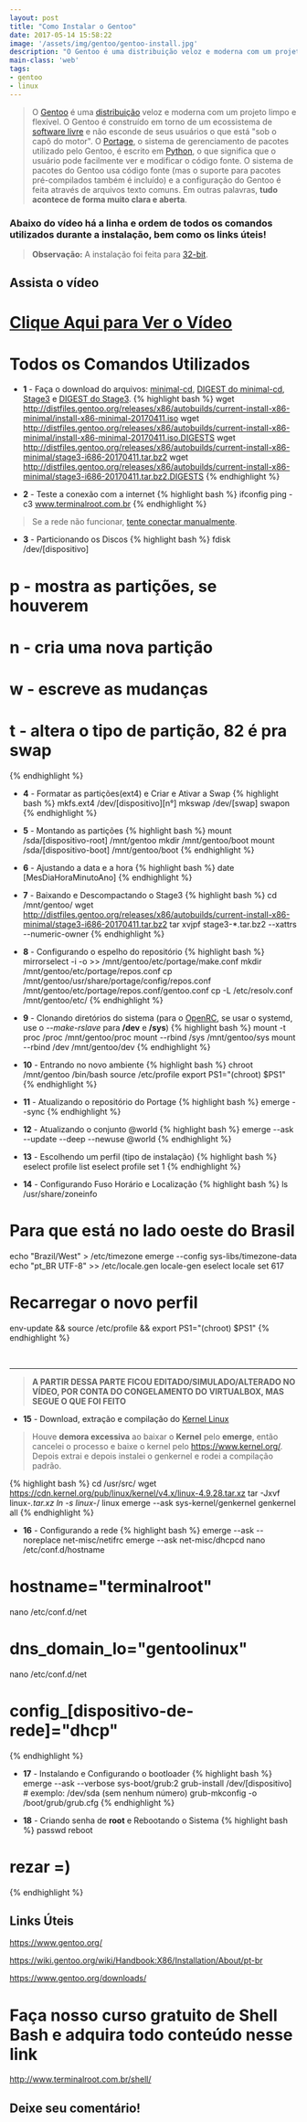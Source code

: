 ```yaml
---
layout: post
title: "Como Instalar o Gentoo"
date: 2017-05-14 15:58:22
image: '/assets/img/gentoo/gentoo-install.jpg'
description: "O Gentoo é uma distribuição veloz e moderna com um projeto limpo e flexível."
main-class: 'web'
tags:
- gentoo
- linux
---
```


> O [Gentoo](https://www.gentoo.org/) é uma [distribuição](https://pt.wikipedia.org/wiki/Distribui%C3%A7%C3%A3o_Linux) veloz e moderna com um projeto limpo e flexível. O Gentoo é construído em torno de um ecossistema de [software livre](https://www.gnu.org/philosophy/free-sw.pt-br.html) e não esconde de seus usuários o que está "sob o capô do motor". O [Portage](https://pt.wikipedia.org/wiki/Portage), o sistema de gerenciamento de pacotes utilizado pelo Gentoo, é escrito em [Python](http://www.terminalroot.com.br/tags#python), o que significa que o usuário pode facilmente ver e modificar o código fonte. O sistema de pacotes do Gentoo usa código fonte (mas o suporte para pacotes pré-compilados também é incluído) e a configuração do Gentoo é feita através de arquivos texto comuns. Em outras palavras, __tudo acontece de forma muito clara e aberta__.

### Abaixo do vídeo há a linha e ordem de todos os comandos utilizados durante a instalação, bem como os links úteis!

> __Observação:__ A instalação foi feita para [32-bit](https://pt.wikipedia.org/wiki/32_bits).

## Assista o vídeo

# [Clique Aqui para Ver o Vídeo](https://www.youtube.com/watch?v=BD1wIoX0E2c)


# Todos os Comandos Utilizados

- __1__ - Faça o download do arquivos: [minimal-cd](http://distfiles.gentoo.org/releases/x86/autobuilds/current-install-x86-minimal/install-x86-minimal-20170411.iso), [DIGEST do minimal-cd](http://distfiles.gentoo.org/releases/x86/autobuilds/current-install-x86-minimal/install-x86-minimal-20170411.iso.DIGESTS), [Stage3](http://distfiles.gentoo.org/releases/x86/autobuilds/current-install-x86-minimal/stage3-i686-20170411.tar.bz2) e [DIGEST do Stage3](http://distfiles.gentoo.org/releases/x86/autobuilds/current-install-x86-minimal/stage3-i686-20170411.tar.bz2.DIGESTS).
{% highlight bash %}
wget http://distfiles.gentoo.org/releases/x86/autobuilds/current-install-x86-minimal/install-x86-minimal-20170411.iso
wget http://distfiles.gentoo.org/releases/x86/autobuilds/current-install-x86-minimal/install-x86-minimal-20170411.iso.DIGESTS
wget http://distfiles.gentoo.org/releases/x86/autobuilds/current-install-x86-minimal/stage3-i686-20170411.tar.bz2
wget http://distfiles.gentoo.org/releases/x86/autobuilds/current-install-x86-minimal/stage3-i686-20170411.tar.bz2.DIGESTS
{% endhighlight %}

- __2__ - Teste a conexão com a internet
{% highlight bash %}
ifconfig
ping -c3 www.terminalroot.com.br
{% endhighlight %}

> Se a rede não funcionar, [tente conectar manualmente](https://www.youtube.com/watch?v=q3oaZ4SIbkA).

- __3__ - Particionando os Discos
{% highlight bash %}
fdisk /dev/[dispositivo]
# p - mostra as partições, se houverem
# n - cria uma nova partição
# w - escreve as mudanças
# t - altera o tipo de partição, 82 é pra swap
{% endhighlight %}

- __4__ - Formatar as partições(ext4) e Criar e Ativar a Swap
{% highlight bash %}
mkfs.ext4 /dev/[dispositivo][n°]
mkswap /dev/[swap]
swapon
{% endhighlight %}

- __5__ - Montando as partições
{% highlight bash %}
mount /sda/[dispositivo-root] /mnt/gentoo
mkdir /mnt/gentoo/boot
mount /sda/[dispositivo-boot] /mnt/gentoo/boot
{% endhighlight %}

- __6__ - Ajustando a data e a hora
{% highlight bash %}
date [MesDiaHoraMinutoAno]
{% endhighlight %}

- __7__ - Baixando e Descompactando o Stage3
{% highlight bash %}
cd /mnt/gentoo/
wget http://distfiles.gentoo.org/releases/x86/autobuilds/current-install-x86-minimal/stage3-i686-20170411.tar.bz2
tar xvjpf stage3-*.tar.bz2 --xattrs --numeric-owner
{% endhighlight %}

- __8__ - Configurando o espelho do repositório
{% highlight bash %}
mirrorselect -i -o >> /mnt/gentoo/etc/portage/make.conf
mkdir /mnt/gentoo/etc/portage/repos.conf
cp /mnt/gentoo/usr/share/portage/config/repos.conf /mnt/gentoo/etc/portage/repos.conf/gentoo.conf
cp -L /etc/resolv.conf /mnt/gentoo/etc/
{% endhighlight %}

- __9__ - Clonando diretórios do sistema (para o [OpenRC](https://wiki.gentoo.org/wiki/OpenRC), se usar o systemd, use o *--make-rslave* para __/dev__ e __/sys__)
{% highlight bash %}
mount -t proc /proc /mnt/gentoo/proc
mount --rbind /sys /mnt/gentoo/sys
mount --rbind /dev /mnt/gentoo/dev
{% endhighlight %}

- __10__ - Entrando no novo ambiente
{% highlight bash %}
chroot /mnt/gentoo /bin/bash
source /etc/profile
export PS1="(chroot) $PS1"
{% endhighlight %}

- __11__ -  Atualizando o repositório do Portage
{% highlight bash %}
emerge --sync
{% endhighlight %}

- __12__ - Atualizando o conjunto @world
{% highlight bash %}
emerge --ask --update --deep --newuse @world
{% endhighlight %}

- __13__ - Escolhendo um perfil (tipo de instalação)
{% highlight bash %}
eselect profile list
eselect profile set 1
{% endhighlight %}

- __14__ - Configurando Fuso Horário e Localização
{% highlight bash %}
ls /usr/share/zoneinfo
# Para que está no lado oeste do Brasil
echo "Brazil/West" > /etc/timezone
emerge --config sys-libs/timezone-data
echo "pt_BR UTF-8" >> /etc/locale.gen
locale-gen
eselect locale set 617
# Recarregar o novo perfil
env-update && source /etc/profile && export PS1="(chroot) $PS1"
{% endhighlight %}

<div id="simulacao"></div>
<br />

***

> __A PARTIR DESSA PARTE FICOU EDITADO/SIMULADO/ALTERADO NO VÍDEO, POR CONTA DO CONGELAMENTO DO VIRTUALBOX, MAS SEGUE O QUE FOI FEITO__

- __15__ - Download, extração e compilação do [Kernel Linux](https://www.kernel.org/)

> Houve __demora excessiva__ ao baixar o __Kernel__ pelo __emerge__, então cancelei o processo e baixe o kernel pelo <https://www.kernel.org/>. Depois extrai e depois instalei o genkernel e rodei a compilação padrão.

{% highlight bash %}
cd /usr/src/
wget https://cdn.kernel.org/pub/linux/kernel/v4.x/linux-4.9.28.tar.xz
tar -Jxvf linux-*.tar.xz
ln -s linux-*/ linux
emerge --ask sys-kernel/genkernel
genkernel all
{% endhighlight %}

- __16__ - Configurando a rede
{% highlight bash %}
emerge --ask --noreplace net-misc/netifrc
emerge --ask net-misc/dhcpcd
nano /etc/conf.d/hostname
# hostname="terminalroot"
nano /etc/conf.d/net
# dns_domain_lo="gentoolinux"
nano /etc/conf.d/net
# config_[dispositivo-de-rede]="dhcp"
{% endhighlight %}

- __17__ - Instalando e Configurando o bootloader
{% highlight bash %}
emerge --ask --verbose sys-boot/grub:2
grub-install /dev/[dispositivo] # exemplo: /dev/sda (sem nenhum número)
grub-mkconfig -o /boot/grub/grub.cfg
{% endhighlight %}

- __18__ - Criando senha de __root__ e Rebootando o Sistema
{% highlight bash %}
passwd
reboot
# rezar =)
{% endhighlight %}



## Links Úteis

<https://www.gentoo.org/>

<https://wiki.gentoo.org/wiki/Handbook:X86/Installation/About/pt-br>

<https://www.gentoo.org/downloads/>


# Faça nosso curso gratuito de Shell Bash e adquira todo conteúdo nesse link
<http://www.terminalroot.com.br/shell/>

## Deixe seu comentário!
